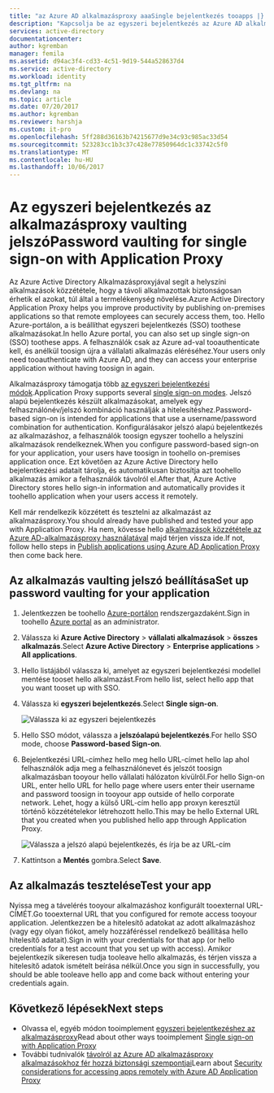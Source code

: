 ```yaml
---
title: "az Azure AD alkalmazásproxy aaaSingle bejelentkezés tooapps |} Microsoft Docs"
description: "Kapcsolja be az egyszeri bejelentkezés az Azure AD alkalmazásproxy hello Azure-portálon a közzétett helyszíni alkalmazásokhoz."
services: active-directory
documentationcenter: 
author: kgremban
manager: femila
ms.assetid: d94ac3f4-cd33-4c51-9d19-544a528637d4
ms.service: active-directory
ms.workload: identity
ms.tgt_pltfrm: na
ms.devlang: na
ms.topic: article
ms.date: 07/20/2017
ms.author: kgremban
ms.reviewer: harshja
ms.custom: it-pro
ms.openlocfilehash: 5ff288d36163b74215677d9e34c93c985ac33d54
ms.sourcegitcommit: 523283cc1b3c37c428e77850964dc1c33742c5f0
ms.translationtype: MT
ms.contentlocale: hu-HU
ms.lasthandoff: 10/06/2017
---
```

# <a name="password-vaulting-for-single-sign-on-with-application-proxy"></a><span data-ttu-id="d5b24-103">Az egyszeri bejelentkezés az alkalmazásproxy vaulting jelszó</span><span class="sxs-lookup"><span data-stu-id="d5b24-103">Password vaulting for single sign-on with Application Proxy</span></span>

<span data-ttu-id="d5b24-104">Az Azure Active Directory Alkalmazásproxyjával segít a helyszíni alkalmazások közzététele, hogy a távoli alkalmazottak biztonságosan érhetik el azokat, túl által a termelékenység növelése.</span><span class="sxs-lookup"><span data-stu-id="d5b24-104">Azure Active Directory Application Proxy helps you improve productivity by publishing on-premises applications so that remote employees can securely access them, too.</span></span> <span data-ttu-id="d5b24-105">Hello Azure-portálon, a is beállíthat egyszeri bejelentkezés (SSO) toothese alkalmazásokat.</span><span class="sxs-lookup"><span data-stu-id="d5b24-105">In hello Azure portal, you can also set up single sign-on (SSO) toothese apps.</span></span> <span data-ttu-id="d5b24-106">A felhasználók csak az Azure ad-val tooauthenticate kell, és anélkül toosign újra a vállalati alkalmazás eléréséhez.</span><span class="sxs-lookup"><span data-stu-id="d5b24-106">Your users only need tooauthenticate with Azure AD, and they can access your enterprise application without having toosign in again.</span></span>

<span data-ttu-id="d5b24-107">Alkalmazásproxy támogatja több [az egyszeri bejelentkezési módok](application-proxy-sso-overview.md).</span><span class="sxs-lookup"><span data-stu-id="d5b24-107">Application Proxy supports several [single sign-on modes](application-proxy-sso-overview.md).</span></span> <span data-ttu-id="d5b24-108">Jelszó alapú bejelentkezés készült alkalmazásokat, amelyek egy felhasználónév/jelszó kombináció használják a hitelesítéshez.</span><span class="sxs-lookup"><span data-stu-id="d5b24-108">Password-based sign-on is intended for applications that use a username/password combination for authentication.</span></span> <span data-ttu-id="d5b24-109">Konfigurálásakor jelszó alapú bejelentkezés az alkalmazáshoz, a felhasználók toosign egyszer toohello a helyszíni alkalmazások rendelkeznek.</span><span class="sxs-lookup"><span data-stu-id="d5b24-109">When you configure password-based sign-on for your application, your users have toosign in toohello on-premises application once.</span></span> <span data-ttu-id="d5b24-110">Ezt követően az Azure Active Directory hello bejelentkezési adatait tárolja, és automatikusan biztosítja azt toohello alkalmazás amikor a felhasználók távolról el.</span><span class="sxs-lookup"><span data-stu-id="d5b24-110">After that, Azure Active Directory stores hello sign-in information and automatically provides it toohello application when your users access it remotely.</span></span> 

<span data-ttu-id="d5b24-111">Kell már rendelkezik közzétett és tesztelni az alkalmazást az alkalmazásproxy.</span><span class="sxs-lookup"><span data-stu-id="d5b24-111">You should already have published and tested your app with Application Proxy.</span></span> <span data-ttu-id="d5b24-112">Ha nem, kövesse hello [alkalmazások közzététele az Azure AD-alkalmazásproxy használatával](application-proxy-publish-azure-portal.md) majd térjen vissza ide.</span><span class="sxs-lookup"><span data-stu-id="d5b24-112">If not, follow hello steps in [Publish applications using Azure AD Application Proxy](application-proxy-publish-azure-portal.md) then come back here.</span></span> 

## <a name="set-up-password-vaulting-for-your-application"></a><span data-ttu-id="d5b24-113">Az alkalmazás vaulting jelszó beállítása</span><span class="sxs-lookup"><span data-stu-id="d5b24-113">Set up password vaulting for your application</span></span>

1. <span data-ttu-id="d5b24-114">Jelentkezzen be toohello [Azure-portálon](https://portal.azure.com) rendszergazdaként.</span><span class="sxs-lookup"><span data-stu-id="d5b24-114">Sign in toohello [Azure portal](https://portal.azure.com) as an administrator.</span></span>
2. <span data-ttu-id="d5b24-115">Válassza ki **Azure Active Directory** > **vállalati alkalmazások** > **összes alkalmazás**.</span><span class="sxs-lookup"><span data-stu-id="d5b24-115">Select **Azure Active Directory** > **Enterprise applications** > **All applications**.</span></span>
3. <span data-ttu-id="d5b24-116">Hello listájából válassza ki, amelyet az egyszeri bejelentkezési modellel mentése tooset hello alkalmazást.</span><span class="sxs-lookup"><span data-stu-id="d5b24-116">From hello list, select hello app that you want tooset up with SSO.</span></span>  
4. <span data-ttu-id="d5b24-117">Válassza ki **egyszeri bejelentkezés**.</span><span class="sxs-lookup"><span data-stu-id="d5b24-117">Select **Single sign-on**.</span></span>

   ![Válassza ki az egyszeri bejelentkezés](./media/application-proxy-sso-azure-portal/select-sso.png)

5. <span data-ttu-id="d5b24-119">Hello SSO módot, válassza a **jelszóalapú bejelentkezés**.</span><span class="sxs-lookup"><span data-stu-id="d5b24-119">For hello SSO mode, choose **Password-based Sign-on**.</span></span>
6. <span data-ttu-id="d5b24-120">Bejelentkezési URL-címhez hello meg hello URL-címet hello lap ahol felhasználók adja meg a felhasználónevet és jelszót toosign alkalmazásban tooyour hello vállalati hálózaton kívülről.</span><span class="sxs-lookup"><span data-stu-id="d5b24-120">For hello Sign-on URL, enter hello URL for hello page where users enter their username and password toosign in tooyour app outside of hello corporate network.</span></span> <span data-ttu-id="d5b24-121">Lehet, hogy a külső URL-cím hello app proxyn keresztül történő közzétételekor létrehozott hello.</span><span class="sxs-lookup"><span data-stu-id="d5b24-121">This may be hello External URL that you created when you published hello app through Application Proxy.</span></span> 

   ![Válassza a jelszó alapú bejelentkezés, és írja be az URL-cím](./media/application-proxy-sso-azure-portal/password-sso.png)

7. <span data-ttu-id="d5b24-123">Kattintson a **Mentés** gombra.</span><span class="sxs-lookup"><span data-stu-id="d5b24-123">Select **Save**.</span></span>

<!-- Need toorepro?
7. hello page should tell you that a sign-in form was successfully detected at hello provided URL. If it doesn't, select **Configure [your app name] Password Single Sign-on Settings** and choose **Manually detect sign-in fields**. Follow hello instructions toopoint out where hello sign-in credentials go. 
-->

## <a name="test-your-app"></a><span data-ttu-id="d5b24-124">Az alkalmazás tesztelése</span><span class="sxs-lookup"><span data-stu-id="d5b24-124">Test your app</span></span>

<span data-ttu-id="d5b24-125">Nyissa meg a távelérés tooyour alkalmazáshoz konfigurált tooexternal URL-CÍMÉT.</span><span class="sxs-lookup"><span data-stu-id="d5b24-125">Go tooexternal URL that you configured for remote access tooyour application.</span></span> <span data-ttu-id="d5b24-126">Jelentkezzen be a hitelesítő adatokat az adott alkalmazáshoz (vagy egy olyan fiókot, amely hozzáféréssel rendelkező beállítása hello hitelesítő adatait).</span><span class="sxs-lookup"><span data-stu-id="d5b24-126">Sign in with your credentials for that app (or hello credentials for a test account that you set up with access).</span></span> <span data-ttu-id="d5b24-127">Amikor bejelentkezik sikeresen tudja tooleave hello alkalmazás, és térjen vissza a hitelesítő adatok ismételt beírása nélkül.</span><span class="sxs-lookup"><span data-stu-id="d5b24-127">Once you sign in successfully, you should be able tooleave hello app and come back without entering your credentials again.</span></span> 

## <a name="next-steps"></a><span data-ttu-id="d5b24-128">Következő lépések</span><span class="sxs-lookup"><span data-stu-id="d5b24-128">Next steps</span></span>

- <span data-ttu-id="d5b24-129">Olvassa el, egyéb módon tooimplement [egyszeri bejelentkezéshez az alkalmazásproxy](application-proxy-sso-overview.md)</span><span class="sxs-lookup"><span data-stu-id="d5b24-129">Read about other ways tooimplement [Single sign-on with Application Proxy](application-proxy-sso-overview.md)</span></span>
- <span data-ttu-id="d5b24-130">További tudnivalók [távolról az Azure AD alkalmazásproxy alkalmazásokhoz fér hozzá biztonsági szempontjai](application-proxy-security-considerations.md)</span><span class="sxs-lookup"><span data-stu-id="d5b24-130">Learn about [Security considerations for accessing apps remotely with Azure AD Application Proxy](application-proxy-security-considerations.md)</span></span>
